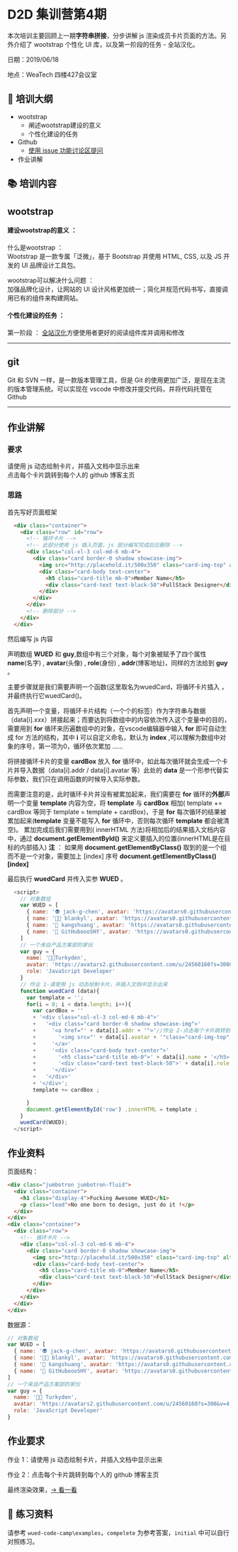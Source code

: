 # **D2D 集训营第4期**

本次培训主要回顾上一期**字符串拼接**，分步讲解 js 渲染成员卡片页面的方法。另外介绍了 wootstrap 个性化 UI 库，以及第一阶段的任务 - 全站汉化。

日期：2019/06/18

地点：WeaTech 四楼427会议室

## 🥇 **培训大纲**

- wootstrap
  - 阐述wootstrap建设的意义
  - 个性化建设的任务
- Github
  - [使用 issue 功能讨论区提问](https://github.com/weaver-design/wued-code-camp/issues)
- 作业讲解

## 📚 **培训内容**

## wootstrap
#### 建设wootstrap的意义 ：   
什么是wootstrap ：   
  Wootstrap 是一款专属「泛微」，基于 Bootstrap 并使用 HTML, CSS, 以及 JS 开发的 UI 品牌设计工具包。 

wootstrap可以解决什么问题 ：   
  加强品牌化设计，让网站的 UI 设计风格更加统一；简化并规范代码书写，直接调用已有的组件来构建网站。
  
#### 个性化建设的任务 ：  
  第一阶段 ：  [全站汉化](https://wootstrap.netlify.com/docs/4.3/getting-started/introduction/)方便使用者更好的阅读组件库并调用和修改

---

## git  
  Git 和 SVN 一样，是一款版本管理工具，但是 Git 的使用更加广泛，是现在主流的版本管理系统。可以实现在 vscode 中修改并提交代码，并将代码托管在 Github

---

## 作业讲解

### 要求  
  请使用 js 动态绘制卡片，并插入文档中显示出来  
  点击每个卡片跳转到每个人的 github 博客主页   
          
### 思路             
  首先写好页面框架  
  ``` html  
    <div class="container">
      <div class="row" id="row">
        <!-- 循环卡片 -->
        <!-- 此部分使用 js 插入页面，js 部分编写完成后应删除 -->
        <div class="col-xl-3 col-md-6 mb-4">
          <div class="card border-0 shadow showcase-img">
            <img src="http://placehold.it/500x350" class="card-img-top" alt="Member Name">
            <div class="card-body text-center">
              <h5 class="card-title mb-0">Member Name</h5>
              <div class="card-text text-black-50">FullStack Designer</div>
            </div>
          </div>
        </div>
        <!-- 删除部分 -->
      </div>
    </div>  
  ```  
然后编写 js 内容   
 
声明数组 **WUED** 和 **guy**,数组中有三个对象，每个对象被赋予了四个属性 **name**(名字) , **avatar**(头像) , **role**(身份) , **addr**(博客地址)，同样的方法给到 **guy** 。  

主要步骤就是我们需要声明一个函数(这里取名为wuedCard，将循环卡片插入 ，并最终执行它wuedCard()。  

首先声明一个变量，将循环卡片结构（一个个的标签）作为字符串与数据（data[i].xxx）拼接起来；而要达到将数组中的内容依次传入这个变量中的目的，需要用到 **for** 循环来历遍数组中的对象，在vscode编辑器中输入 **for** 即可自动生成 for 方法的结构，其中 **i** 可以自定义命名，默认为 **index** ,可以理解为数组中对象的序号，第一项为0，循环依次累加 ......   

将拼接循环卡片的变量 **cardBox** 放入 **for** 循环中，如此每次循环就会生成一个卡片并导入数据（data[i].addr / data[i].avatar 等）此处的 **data** 是一个形参代替实际参数，我们只在调用函数的时候导入实际参数。  

而需要注意的是，此时循环卡片并没有被累加起来，我们需要在 **for** 循环的**外部**声明一个变量 **template** 内容为空，将 **template** 与 **cardBox** 相加( template += cardBox 等同于 template = template + cardBox)，于是 **for** 每次循环的结果被累加起来(**template** 变量不能写入 **for** 循环中，否则每次循环 **template** 都会被清空)。
累加完成后我们需要用到( innerHTML 方法)将相加后的结果插入文档内容中，通过 **document.getElementById()** 来定义要插入的位置(innerHTML是在目标的内部插入)  **注** ： 如果用   **document.getElementByClass()** 取到的是一个组而不是一个对象，需要加上 [index] 序号  **document.getElementByClass()[index]**  

最后执行 **wuedCard** 并传入实参 **WUED** 。  

  ``` js
    <script>
      // 对象数组
      var WUED = [
        { name: '👽 jack-g-chen', avatar: 'https://avatars0.githubusercontent.com/u/50906620?s=300&v=4', role: 'Team Leader',addr:'https://github.com/jack-g-chen' },
        { name: '👩‍🎨 blankyl', avatar: 'https://avatars0.githubusercontent.com/u/50934382?s=300&v=4', role: 'UE Designer' ,addr:'https://github.com/blankyl'},
        { name: '👩 kangshuang', avatar: 'https://avatars0.githubusercontent.com/u/50934637?s=300&v=4', role: 'UI Designer' ,addr:'https://github.com/kangshuang'},
        { name: '👼 GitHuboooSHY', avatar: 'https://avatars0.githubusercontent.com/u/50934332?s=300&v=4', role: 'FullStack Designer' ,addr:'https://github.com/GitHuboooSHY'},
      ]
      // 一个来自产品方案部的家伙
      var guy = { 
        name: '👨‍🚀Turkyden', 
        avatar: 'https://avatars2.githubusercontent.com/u/24560160?s=300&v=4', 
        role: 'JavaScript Developer' 
      }
      // 作业 1-请使用 js 动态绘制卡片，并插入文档中显示出来
      function wuedCard (data){       
        var template = '';
        for(i = 0; i < data.length; i++){
          var cardBox = ''
          + '<div class="col-xl-3 col-md-6 mb-4">'
          +   '<div class="card border-0 shadow showcase-img">'
          +     '<a href="' + data[i].addr + '">'//作业 2-点击每个卡片跳转到每个人的 github 博客主页
          +       '<img src="' + data[i].avatar + '"class="card-img-top" alt="' + data[i].name + '">'
          +     '</a>'
          +     '<div class="card-body text-center">'
          +       '<h5 class="card-title mb-0">' + data[i].name + '</h5>'
          +       '<div class="card-text text-black-50">' + data[i].role + '</div>'
          +     '</div>'
          +   '</div>'
          + '</div>';
          template += cardBox ;

        }
        document.getElementById('row') .innerHTML = template ;
      }
      wuedCard(WUED);       
    </script>   
  ```

## 作业资料

页面结构：

``` html
<div class="jumbotron jumbotron-fluid">
  <div class="container">
    <h1 class="display-4">Fucking Awesome WUED</h1>
    <p class="lead">No one born to design, just do it !</p>
  </div>
</div>
<div class="container">
  <div class="row">
    <!-- 循环卡片 -->
    <div class="col-xl-3 col-md-6 mb-4">
      <div class="card border-0 shadow showcase-img">
        <img src="http://placehold.it/500x350" class="card-img-top" alt="Member Name">
        <div class="card-body text-center">
          <h5 class="card-title mb-0">Member Name</h5>
          <div class="card-text text-black-50">FullStack Designer</div>
        </div>
      </div>
    </div>
  </div>
</div>
```

数据源：

```js
// 对象数组
var WUED = [
  { name: '👽 jack-g-chen', avatar: 'https://avatars0.githubusercontent.com/u/50906620?s=300&v=4', role: 'Team Leader' },
  { name: '👩‍🎨 blankyl', avatar: 'https://avatars0.githubusercontent.com/u/50934382?s=300&v=4', role: 'UE Designer' },
  { name: '👩 kangshuang', avatar: 'https://avatars0.githubusercontent.com/u/50934637?s=300&v=4', role: 'UI Designer' },
  { name: '👼 GitHuboooSHY', avatar: 'https://avatars0.githubusercontent.com/u/50934332?s=300&v=4', role: 'FullStack Designer' },
]
// 一个来自产品方案部的家伙
var guy = {
  name: '👨‍🚀 Turkyden',
  avatar: 'https://avatars2.githubusercontent.com/u/24560160?s=300&v=4',
  role: 'JavaScript Developer'
}
```

## 作业要求

作业 1：请使用 js 动态绘制卡片，并插入文档中显示出来

作业 2：点击每个卡片跳转到每个人的 github 博客主页

最终渲染效果，[&rarr; 看一看](https://weaver-design.github.io/wued-code-camp/examples/RENDER/complete/index.html)


## 💯 练习资料

请参考 `wued-code-camp\examples`，`compelete` 为参考答案，`initial` 中可以自行对照练习。
